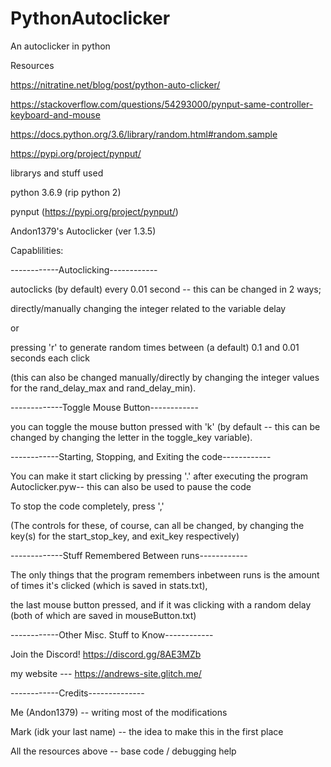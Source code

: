 # PythonAutoclicker
An autoclicker in python

Resources 

https://nitratine.net/blog/post/python-auto-clicker/

https://stackoverflow.com/questions/54293000/pynput-same-controller-keyboard-and-mouse 

https://docs.python.org/3.6/library/random.html#random.sample

https://pypi.org/project/pynput/


librarys and stuff used

python 3.6.9 (rip python 2)

pynput (https://pypi.org/project/pynput/)

Andon1379's Autoclicker (ver 1.3.5)

Capablilities:

------------Autoclicking------------

autoclicks (by default) every 0.01 second -- this can be changed in 2 ways;

directly/manually changing the integer related to the variable delay

or

pressing 'r' to generate random times between (a default) 0.1 and 0.01 seconds each click

(this can also be changed manually/directly by changing the integer values for the rand_delay_max and rand_delay_min).


-------------Toggle Mouse Button------------

you can toggle the mouse button pressed with 'k' (by default -- this can be changed by changing the letter in the toggle_key variable).


------------Starting, Stopping, and Exiting the code------------

You can make it start clicking by pressing '.' after executing the program Autoclicker.pyw-- this can also be used to pause the code

To stop the code completely, press ','

(The controls for these, of course, can all be changed, by changing the key(s) for the start_stop_key, and exit_key respectively)


-------------Stuff Remembered Between runs------------

The only things that the program remembers inbetween runs is the amount of times it's clicked (which is saved in stats.txt),

the last mouse button pressed, and if it was clicking with a random delay (both of which are saved in mouseButton.txt)


------------Other Misc. Stuff to Know------------

Join the Discord! https://discord.gg/8AE3MZb

my website --- https://andrews-site.glitch.me/


------------Credits--------------

Me (Andon1379) -- writing most of the modifications

Mark (idk your last name) -- the idea to make this in the first place

All the resources above -- base code / debugging help 
